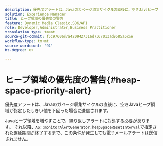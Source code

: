 ```yaml
---
description: 優先度アラートは、Javaのガベージ収集サイクルの直後に、空きJavaヒープ領域が指定したしきい値を下回った場合に送信されます。
solution: Experience Manager
title: ヒープ領域の優先度の警告
feature: Dynamic Media Classic,SDK/API
role: Developer,Administrator,Business Practitioner
translation-type: tm+mt
source-git-commit: f6c97606d7a4209427316d7367013ad9585a5cae
workflow-type: tm+mt
source-wordcount: '94'
ht-degree: 0%

---
```



# ヒープ領域の優先度の警告{#heap-space-priority-alert}

優先度アラートは、Javaのガベージ収集サイクルの直後に、空きJavaヒープ領域が指定したしきい値を下回った場合に送信されます。

Javaヒープ領域を増やすことで、繰り返しアラートに対処する必要があります。 それ以降、`AS::monitorAlertGenerator.heapSpaceResetInterval`で指定された遅延期間が終了するまで、この条件が発生しても電子メールアラートは送信されません。
